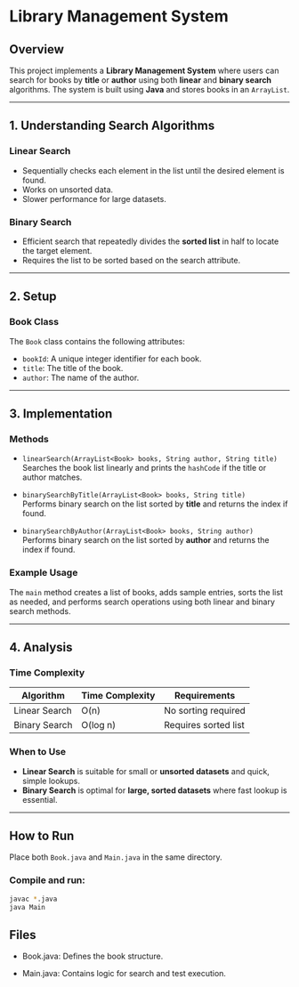 # Library Management System

## Overview  
This project implements a **Library Management System** where users can search for books by **title** or **author** using both **linear** and **binary search** algorithms. The system is built using **Java** and stores books in an `ArrayList`.

---

## 1. Understanding Search Algorithms

### Linear Search  
- Sequentially checks each element in the list until the desired element is found.  
- Works on unsorted data.  
- Slower performance for large datasets.  

### Binary Search  
- Efficient search that repeatedly divides the **sorted list** in half to locate the target element.  
- Requires the list to be sorted based on the search attribute.

---

## 2. Setup

### Book Class  
The `Book` class contains the following attributes:
- `bookId`: A unique integer identifier for each book.  
- `title`: The title of the book.  
- `author`: The name of the author.

---

## 3. Implementation

### Methods

- `linearSearch(ArrayList<Book> books, String author, String title)`  
  Searches the book list linearly and prints the `hashCode` if the title or author matches.

- `binarySearchByTitle(ArrayList<Book> books, String title)`  
  Performs binary search on the list sorted by **title** and returns the index if found.

- `binarySearchByAuthor(ArrayList<Book> books, String author)`  
  Performs binary search on the list sorted by **author** and returns the index if found.

### Example Usage  
The `main` method creates a list of books, adds sample entries, sorts the list as needed, and performs search operations using both linear and binary search methods.

---

## 4. Analysis

### Time Complexity

| Algorithm      | Time Complexity | Requirements         |
|----------------|------------------|-----------------------|
| Linear Search  | O(n)             | No sorting required   |
| Binary Search  | O(log n)         | Requires sorted list  |

### When to Use
- **Linear Search** is suitable for small or **unsorted datasets** and quick, simple lookups.  
- **Binary Search** is optimal for **large, sorted datasets** where fast lookup is essential.

---

## How to Run

Place both `Book.java` and `Main.java` in the same directory.

### Compile and run:
```bash
javac *.java
java Main
```

## Files

* Book.java: Defines the book structure.

* Main.java: Contains logic for search and test execution.

